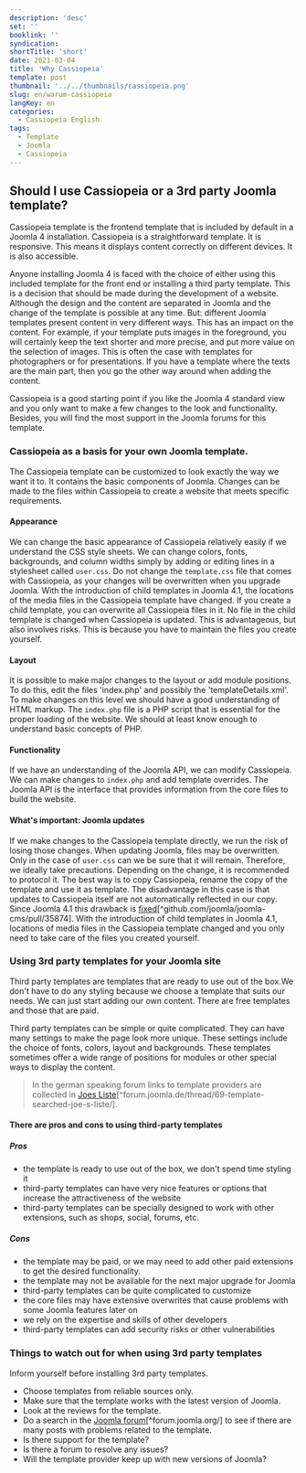 ```yaml
---
description: 'desc'
set: ''
booklink: ''
syndication:
shortTitle: 'short'
date: 2021-03-04
title: 'Why Cassiopeia'
template: post
thumbnail: '../../thumbnails/cassiopeia.png'
slug: en/warum-cassiopeia
langKey: en
categories:
  - Cassiopeia English
tags:
  - Template
  - Joomla
  - Cassiopeia
---
```


## Should I use Cassiopeia or a 3rd party Joomla template?

Cassiopeia template is the frontend template that is included by default in a Joomla 4 installation. Cassiopeia is a straightforward template. It is responsive. This means it displays content correctly on different devices. It is also accessible.

Anyone installing Joomla 4 is faced with the choice of either using this included template for the front end or installing a third party template. This is a decision that should be made during the development of a website. Although the design and the content are separated in Joomla and the change of the template is possible at any time. But: different Joomla templates present content in very different ways. This has an impact on the content. For example, if your template puts images in the foreground, you will certainly keep the text shorter and more precise, and put more value on the selection of images. This is often the case with templates for photographers or for presentations. If you have a template where the texts are the main part, then you go the other way around when adding the content.

Cassiopeia is a good starting point if you like the Joomla 4 standard view and you only want to make a few changes to the look and functionality. Besides, you will find the most support in the Joomla forums for this template.

### Cassiopeia as a basis for your own Joomla template.

The Cassiopeia template can be customized to look exactly the way we want it to. It contains the basic components of Joomla. Changes can be made to the files within Cassiopeia to create a website that meets specific requirements.

#### Appearance

We can change the basic appearance of Cassiopeia relatively easily if we understand the CSS style sheets. We can change colors, fonts, backgrounds, and column widths simply by adding or editing lines in a stylesheet called `user.css`. Do not change the `template.css` file that comes with Cassiopeia, as your changes will be overwritten when you upgrade Joomla. With the introduction of child templates in Joomla 4.1, the locations of the media files in the Cassiopeia template have changed. If you create a child template, you can overwrite all Cassiopeia files in it. No file in the child template is changed when Cassiopeia is updated. This is advantageous, but also involves risks. This is because you have to maintain the files you create yourself.

#### Layout

It is possible to make major changes to the layout or add module positions. To do this, edit the files 'index.php' and possibly the 'templateDetails.xml'. To make changes on this level we should have a good understanding of HTML markup. The `index.php` file is a PHP script that is essential for the proper loading of the website. We should at least know enough to understand basic concepts of PHP.

#### Functionality

If we have an understanding of the Joomla API, we can modify Cassiopeia. We can make changes to `index.php` and add template overrides. The Joomla API is the interface that provides information from the core files to build the website.

#### What's important: Joomla updates

If we make changes to the Cassiopeia template directly, we run the risk of losing those changes. When updating Joomla, files may be overwritten. Only in the case of `user.css` can we be sure that it will remain. Therefore, we ideally take precautions. Depending on the change, it is recommended to protocol it. The best way is to copy Cassiopeia, rename the copy of the template and use it as template. The disadvantage in this case is that updates to Cassiopeia itself are not automatically reflected in our copy. Since Joomla 4.1 this drawback is [fixed](https://github.com/joomla/joomla-cms/pull/35874)[^github.com/joomla/joomla-cms/pull/35874]. With the introduction of child templates in Joomla 4.1, locations of media files in the Cassiopeia template changed and you only need to take care of the files you created yourself.

### Using 3rd party templates for your Joomla site

Third party templates are templates that are ready to use out of the box.We don't have to do any styling because we choose a template that suits our needs. We can just start adding our own content. There are free templates and those that are paid.

Third party templates can be simple or quite complicated. They can have many settings to make the page look more unique. These settings include the choice of fonts, colors, layout and backgrounds. These templates sometimes offer a wide range of positions for modules or other special ways to display the content.

> In the german speaking forum links to template providers are collected in [Joes Liste](https://forum.joomla.de/thread/69-template-gesucht-joe-s-liste/)[^forum.joomla.de/thread/69-template-searched-joe-s-liste/].

#### There are pros and cons to using third-party templates

##### Pros

- the template is ready to use out of the box, we don't spend time styling it
- third-party templates can have very nice features or options that increase the attractiveness of the website
- third-party templates can be specially designed to work with other extensions, such as shops, social, forums, etc.

##### Cons

- the template may be paid, or we may need to add other paid extensions to get the desired functionality.
- the template may not be available for the next major upgrade for Joomla
- third-party templates can be quite complicated to customize
- the core files may have extensive overwrites that cause problems with some Joomla features later on
- we rely on the expertise and skills of other developers
- third-party templates can add security risks or other vulnerabilities

### Things to watch out for when using 3rd party templates

Inform yourself before installing 3rd party templates.

- Choose templates from reliable sources only.
- Make sure that the template works with the latest version of Joomla.
- Look at the reviews for the template.
- Do a search in the [Joomla forum](https://forum.joomla.org/)[^forum.joomla.org/] to see if there are many posts with problems related to the template.
- Is there support for the template?
- Is there a forum to resolve any issues?
- Will the template provider keep up with new versions of Joomla?

<img src="https://vg04.met.vgwort.de/na/ce472b7ad61e43d783051d994e6a865e" width="1" height="1" alt="">
